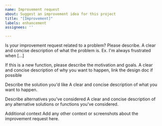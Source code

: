 ```yaml
---
name: Improvement request
about: Suggest an improvement idea for this project
title: "[Improvement]"
labels: enhancement
assignees: ''

---
```


Is your improvement request related to a problem? Please describe.
A clear and concise description of what the problem is. Ex. I'm always frustrated when [...]

If this is a new function, please describe the motivation and goals.
A clear and concise description of why you want to happen, link the design doc if possible

Describe the solution you'd like
A clear and concise description of what you want to happen.

Describe alternatives you've considered
A clear and concise description of any alternative solutions or functions you've considered.

Additional context
Add any other context or screenshots about the improvement request here.
